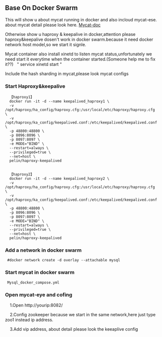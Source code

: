 ## Base On Docker Swarm
 This will show u about mycat running in docker and also incloud mycat-ese. about mycat detail please look here. [Mycat-doc](https://github.com/MyCATApache/Mycat-doc)
  
  Otherwise show u haproxy & keepalive in docker,attention please haproxy&keepalive dosen't work in docker swarm.because it need docker network host model,so we start it signle.
  
  Mycat container also install xinetd to listen mycat status,unfortunately we need start it everytime when the container started.(Someone help me to fix it??)
   " service xinetd start "
  
  Include the hash sharding in mycat,please look mycat configs
  
   ### Start Haproxy&keepalive
      【haproxy1】
      docker run -it -d --name keepalived_haproxy1 \
      -v /opt/haproxy/ha_config/haproxy.cfg:/usr/local/etc/haproxy/haproxy.cfg \
      -v /opt/haproxy/ka_config/keepalived.conf:/etc/keepalived/keepalived.conf \
      -p 48800:48800 \
      -p 8096:8096 \
      -p 8097:8097 \
      -e MODE="BIND" \
      --restart=always \
      --privileged=true \
      --net=host \
      pelin/haproxy-keepalived


      【haproxy2】
      docker run -it -d --name keepalived_haproxy2 \
      -v /opt/haproxy/ha_config/haproxy.cfg:/usr/local/etc/haproxy/haproxy.cfg \
      -v /opt/haproxy/ka_config/keepalived.conf:/etc/keepalived/keepalived.conf \
      -p 48800:48800 \
      -p 8096:8096 \
      -p 8097:8097 \
      -e MODE="BIND" \
      --restart=always \
      --privileged=true \
      --net=host \
      pelin/haproxy-keepalived

 ### Add a network in docker swarm
     #docker network create -d overlay --attachable mysql
     
 ### Start mycat in docker swarm
     Mysql_docker_compose.yml
 
 ### Open mycat-eye and cofing
     1.Open  http://yourip:8082/
     
     2.Config zookeeper because we start in the same network,here just type zoo1 instead ip address.
     
     3.Add vip address, about detail please look the keeaplive config


